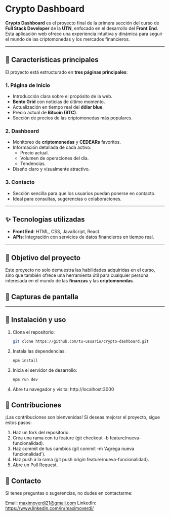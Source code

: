# Crypto Dashboard

**Crypto Dashboard** es el proyecto final de la primera sección del curso de **Full Stack Developer** de la **UTN**, enfocado en el desarrollo del **Front End**. Esta aplicación web ofrece una experiencia intuitiva y dinámica para seguir el mundo de las criptomonedas y los mercados financieros.

---

## 🚀 Características principales

El proyecto está estructurado en **tres páginas principales**:

### 1. **Página de Inicio**

- Introducción clara sobre el propósito de la web.
- **Bento Grid** con noticias de último momento.
- Actualización en tiempo real del **dólar blue**.
- Precio actual de **Bitcoin (BTC)**.
- Sección de precios de las criptomonedas más populares.

### 2. **Dashboard**

- Monitoreo de **criptomonedas** y **CEDEARs** favoritos.
- Información detallada de cada activo:
  - Precio actual.
  - Volumen de operaciones del día.
  - Tendencias.
- Diseño claro y visualmente atractivo.

### 3. **Contacto**

- Sección sencilla para que los usuarios puedan ponerse en contacto.
- Ideal para consultas, sugerencias o colaboraciones.

---

## ✨ Tecnologías utilizadas

- **Front End**: HTML, CSS, JavaScript, React.
- **APIs**: Integración con servicios de datos financieros en tiempo real.

---

## 🎯 Objetivo del proyecto

Este proyecto no solo demuestra las habilidades adquiridas en el curso, sino que también ofrece una herramienta útil para cualquier persona interesada en el mundo de las **finanzas** y las **criptomonedas**.

## 📸 Capturas de pantalla

---

## 🔧 Instalación y uso

1. Clona el repositorio:
   ```bash
   git clone https://github.com/tu-usuario/crypto-dashboard.git
   ```
2. Instala las dependencias:
   ```bash
   npm install
   ```
3. Inicia el servidor de desarrollo:
   ```bash
   npm run dev
   ```
4. Abre tu navegador y visita:
   http://localhost:3000

## 🙌 Contribuciones

¡Las contribuciones son bienvenidas! Si deseas mejorar el proyecto, sigue estos pasos:

1. Haz un fork del repositorio.
2. Crea una rama con tu feature (git checkout -b feature/nueva-funcionalidad).
3. Haz commit de tus cambios (git commit -m 'Agrega nueva funcionalidad').
4. Haz push a la rama (git push origin feature/nueva-funcionalidad).
5. Abre un Pull Request.

## 📧 Contacto

Si tenes preguntas o sugerencias, no dudes en contactarme:

Email: maximoverdi21@gmail.com
LinkedIn: https://www.linkedin.com/in/maximoverdi/
